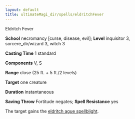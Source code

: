```yaml
---
layout: default
title: ultimateMagi_dir/spells/eldritchFever
---
```

Eldritch Fever

**School** necromancy [curse, disease, evil]; **Level** inquisitor 3, sorcere_dir/wizard 3, witch 3

**Casting Time** 1 standard

**Components** V, S

**Range** close (25 ft. + 5 ft./2 levels)

**Target** one creature

**Duration** instantaneous

**Saving Throw** Fortitude negates; **Spell Resistance** yes

The target gains the [eldritch ague spellblight](../magi_dir/spellblights#_eldritch-ague).

